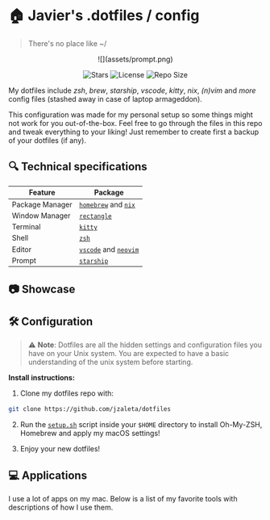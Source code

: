 # 🏠 Javier's .dotfiles / config

> There's no place like ~/

<div align="center">
![](assets/prompt.png)

</div>

<!-- BADGES -->
<div align="center">
  
![Stars](https://img.shields.io/github/stars/jzaleta/config?style=for-the-badge&logo=starship&color=9ece6a&logoColor=D9E0EE&labelColor=1A1B26)
![License](https://img.shields.io/github/license/jzaleta/config?style=for-the-badge&logo=starship&color=%23e0af68&logoColor=D9E0EE&labelColor=1A1B26)
![Repo Size](https://img.shields.io/github/repo-size/jzaleta/config?style=for-the-badge&logo=codesandbox&color=FCA2AA&logoColor=D9E0EE&labelColor=1A1B26)

</div>

My dotfiles include *zsh*, *brew*, *starship*, *vscode*, *kitty*, *nix*, *(n)vim* and *more* config files (stashed away in case of laptop armageddon).

This configuration was made for my personal setup so some things might not work for you out-of-the-box. Feel free to go through the files in this repo and tweak everything to your liking! Just remember to create first a backup of your dotfiles (if any). 

## 🔍 Technical specifications

| Feature              | Package                                                 |
| -------------------- | ------------------------------------------------------- |
| Package Manager      | [`homebrew`](https://github.com/Homebrew/brew) and [`nix`](https://github.com/NixOS/nixpkgs) |
| Window Manager       | [`rectangle`](https://github.com/rxhanson/Rectangle) |
| Terminal             | [`kitty`](https://github.com/kovidgoyal/kitty) |
| Shell                | [`zsh`](https://www.zsh.org/) |
| Editor               | [`vscode`](https://github.com/microsoft/vscode) and [`neovim`](https://github.com/neovim/neovim) |
| Prompt               | [`starship`](https://github.com/starship/starship) |

## 📷 Showcase

## 🛠️ Configuration

> ⚠️ **Note**: Dotfiles are all the hidden settings and configuration files you have on your Unix system. You are expected to have a basic understanding of the unix system before starting.

**Install instructions:**

1. Clone my dotfiles repo with:
```sh
git clone https://github.com/jzaleta/dotfiles
```

2. Run the [`setup.sh`](setup.sh) script inside your `$HOME` directory to install Oh-My-ZSH, Homebrew and apply my macOS settings!

3. Enjoy your new dotfiles!
   
## 💻 Applications

I use a lot of apps on my mac. Below is a list of my favorite tools with descriptions of how I use them. 
